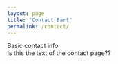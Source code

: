```yaml
---
layout: page
title: "Contact Bart"
permalink: /contact/
---
```


Basic contact info  
Is this the text of the contact page??